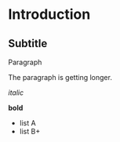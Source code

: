 # Introduction

## Subtitle

Paragraph

The paragraph is getting longer.

_italic_

**bold**

- list A
- list B+